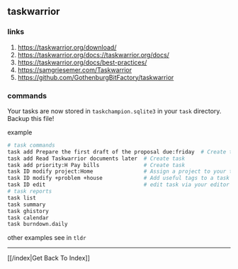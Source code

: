 ## taskwarrior

### links

1. https://taskwarrior.org/download/
2. https://taskwarrior.org/docs://taskwarrior.org/docs/
3. https://taskwarrior.org/docs/best-practices/
4. https://samgriesemer.com/Taskwarrior
5. https://github.com/GothenburgBitFactory/taskwarrior

### commands

Your tasks are now stored in `taskchampion.sqlite3` in your `task` directory. Backup this file!

example
```sh
# task commands
task add Prepare the first draft of the proposal due:friday  # Create task
task add Read Taskwarrior documents later  # Create task
task add priority:H Pay bills              # Create task
task ID modify project:Home                # Assign a project to your tasks if possible
task ID modify +problem +house             # Add useful tags to a task
task ID edit                               # edit task via your editor
# task reports
task list
task summary
task ghistory
task calendar
task burndown.daily
```

other examples see in `tldr`

---

[[/index|Get Back To Index]]

